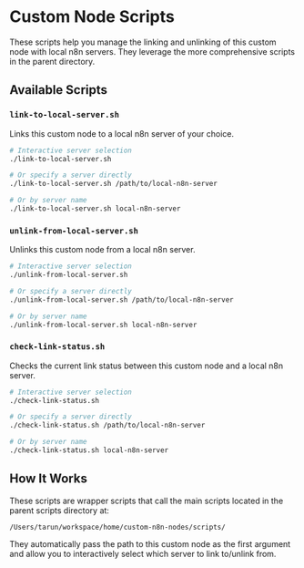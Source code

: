 # Custom Node Scripts

These scripts help you manage the linking and unlinking of this custom node with local n8n servers. They leverage the more comprehensive scripts in the parent directory.

## Available Scripts

### `link-to-local-server.sh`

Links this custom node to a local n8n server of your choice.

```bash
# Interactive server selection
./link-to-local-server.sh

# Or specify a server directly
./link-to-local-server.sh /path/to/local-n8n-server

# Or by server name
./link-to-local-server.sh local-n8n-server
```

### `unlink-from-local-server.sh`

Unlinks this custom node from a local n8n server.

```bash
# Interactive server selection
./unlink-from-local-server.sh

# Or specify a server directly
./unlink-from-local-server.sh /path/to/local-n8n-server

# Or by server name
./unlink-from-local-server.sh local-n8n-server
```

### `check-link-status.sh`

Checks the current link status between this custom node and a local n8n server.

```bash
# Interactive server selection
./check-link-status.sh

# Or specify a server directly
./check-link-status.sh /path/to/local-n8n-server

# Or by server name
./check-link-status.sh local-n8n-server
```

## How It Works

These scripts are wrapper scripts that call the main scripts located in the parent scripts directory at:

```
/Users/tarun/workspace/home/custom-n8n-nodes/scripts/
```

They automatically pass the path to this custom node as the first argument and allow you to interactively select which server to link to/unlink from.